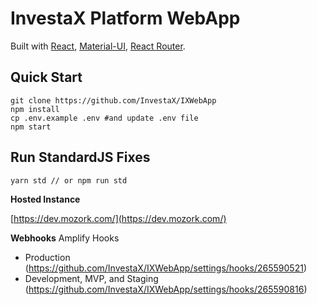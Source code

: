 # InvestaX Platform WebApp

Built with [React](https://facebook.github.io/react/), [Material-UI](https://material-ui.com), [React Router](https://reacttraining.com/react-router/).

## Quick Start

```
git clone https://github.com/InvestaX/IXWebApp
npm install
cp .env.example .env #and update .env file
npm start
```

## Run StandardJS Fixes

```
yarn std // or npm run std
```

**Hosted Instance**

[https://dev.mozork.com/](https://dev.mozork.com/)


**Webhooks**
Amplify Hooks
- Production (https://github.com/InvestaX/IXWebApp/settings/hooks/265590521)
- Development, MVP, and Staging (https://github.com/InvestaX/IXWebApp/settings/hooks/265590816)
